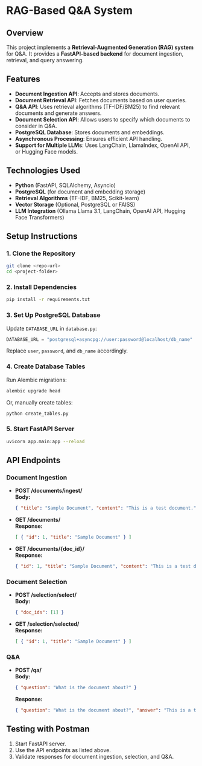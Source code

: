 # RAG-Based Q&A System

## Overview
This project implements a **Retrieval-Augmented Generation (RAG) system** for Q&A. It provides a **FastAPI-based backend** for document ingestion, retrieval, and query answering.

## Features
- **Document Ingestion API**: Accepts and stores documents.
- **Document Retrieval API**: Fetches documents based on user queries.
- **Q&A API**: Uses retrieval algorithms (TF-IDF/BM25) to find relevant documents and generate answers.
- **Document Selection API**: Allows users to specify which documents to consider in Q&A.
- **PostgreSQL Database**: Stores documents and embeddings.
- **Asynchronous Processing**: Ensures efficient API handling.
- **Support for Multiple LLMs**: Uses LangChain, LlamaIndex, OpenAI API, or Hugging Face models.

## Technologies Used
- **Python** (FastAPI, SQLAlchemy, Asyncio)
- **PostgreSQL** (for document and embedding storage)
- **Retrieval Algorithms** (TF-IDF, BM25, Scikit-learn)
- **Vector Storage** (Optional, PostgreSQL or FAISS)
- **LLM Integration** (Ollama Llama 3.1, LangChain, OpenAI API, Hugging Face Transformers)

## Setup Instructions
### 1. Clone the Repository
```sh
git clone <repo-url>
cd <project-folder>
```

### 2. Install Dependencies
```sh
pip install -r requirements.txt
```

### 3. Set Up PostgreSQL Database
Update `DATABASE_URL` in `database.py`:
```python
DATABASE_URL = "postgresql+asyncpg://user:password@localhost/db_name"
```
Replace `user`, `password`, and `db_name` accordingly.

### 4. Create Database Tables
Run Alembic migrations:
```sh
alembic upgrade head
```
Or, manually create tables:
```sh
python create_tables.py
```

### 5. Start FastAPI Server
```sh
uvicorn app.main:app --reload
```

## API Endpoints

### Document Ingestion
- **POST /documents/ingest/**  
  **Body:**
  ```json
  { "title": "Sample Document", "content": "This is a test document." }
  ```

- **GET /documents/**  
  **Response:**
  ```json
  [ { "id": 1, "title": "Sample Document" } ]
  ```

- **GET /documents/{doc_id}/**  
  **Response:**
  ```json
  { "id": 1, "title": "Sample Document", "content": "This is a test document." }
  ```

### Document Selection
- **POST /selection/select/**  
  **Body:**
  ```json
  { "doc_ids": [1] }
  ```

- **GET /selection/selected/**  
  **Response:**
  ```json
  [ { "id": 1, "title": "Sample Document" } ]
  ```

### Q&A
- **POST /qa/**  
  **Body:**
  ```json
  { "question": "What is the document about?" }
  ```
  **Response:**
  ```json
  { "question": "What is the document about?", "answer": "This is a test document." }
  ```

## Testing with Postman
1. Start FastAPI server.
2. Use the API endpoints as listed above.
3. Validate responses for document ingestion, selection, and Q&A.

